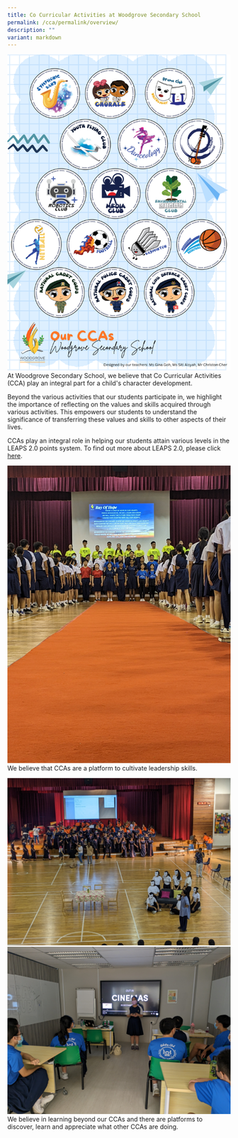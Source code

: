 ```yaml
---
title: Co Curricular Activities at Woodgrove Secondary School
permalink: /cca/permalink/overview/
description: ""
variant: markdown
---
```

![](/images/CCAs/CCA%20Logos/WOW_Woodgrove_Stickers_1.png)At Woodgrove Secondary School, we believe that Co Curricular Activities (CCA) play an integral part for a child's character development. 

Beyond the various activities that our students participate in, we highlight the importance of reflecting on the values and skills acquired through various activities. This empowers our students to understand the significance of transferring these values and skills to other aspects of their lives.

CCAs play an integral role in helping our students attain various levels in the LEAPS 2.0 points system. To find out more about LEAPS 2.0, please click [here](https://www.moe.gov.sg/education-in-sg/our-programmes/cca/leaps2-0).

![](/images/CCAs/Inter%20CCA%20Activities/pxl_20230427_042333388.jpg)
We believe that CCAs are a platform to cultivate leadership skills.

![](/images/CCAs/Inter%20CCA%20Activities/pxl_20230314_053626807.jpg)
![](/images/CCAs/Inter%20CCA%20Activities/pxl_20230904_032730363.jpg)
We believe in learning beyond our CCAs and there are platforms to discover, learn and appreciate what other CCAs are doing.